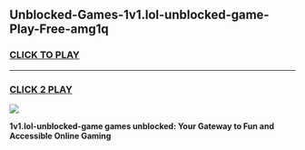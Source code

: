 
## Unblocked-Games-1v1.lol-unblocked-game-Play-Free-amg1q
<h3>
<a href="https://premium76.site?title=1v1.lol-unblocked-game&ref=23A">CLICK TO PLAY</a></h3>
<hr>

<h3>
<a href="https://premium76.site?title=1v1.lol-unblocked-game&ref=23A">CLICK 2 PLAY</a>
  
</h3>

<a href="https://premium76.site?title=1v1.lol-unblocked-game&ref=23A"><img src="https://clearcache.store/games.png"></a>


**1v1.lol-unblocked-game games unblocked: Your Gateway to Fun and Accessible Online Gaming**
